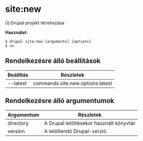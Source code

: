 # site:new
Új Drupal projekt létrehozása

**Használat:**
```
$ drupal site:new [arguments] [options]
$ sn  
```

## Rendelkezésre álló beállítások
Beállítás | Részletek
-------|-------------
--latest | commands.site.new.options.latest

## Rendelkezésre álló argumentumok
Argumentum | Részletek
---------|-------------
directory | A Drupal letöltésekor használt könyvtár
version | A letöltendő Drupal-verzió
